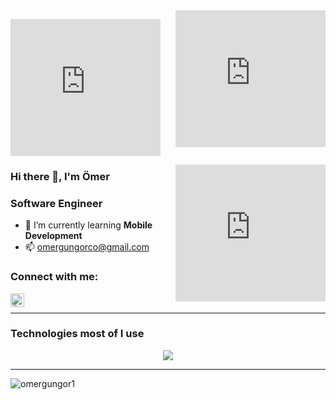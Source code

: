 <iframe align='right' src="https://giphy.com/embed/dgWtLi9PEXrlhxdn9L" width="240" height="219" frameBorder="0" class="giphy-embed" allowFullScreen></iframe><p><a href="https://giphy.com/gifs/cowsandstars-work-computer-laptop-dgWtLi9PEXrlhxdn9L"></a></p>

<iframe src="https://giphy.com/embed/dgWtLi9PEXrlhxdn9L" width="240" height="219" frameBorder="0" class="giphy-embed" allowFullScreen></iframe><p><a href="https://giphy.com/gifs/cowsandstars-work-computer-laptop-dgWtLi9PEXrlhxdn9L"></a></p>

<iframe align='right' src="https://giphy.com/embed/dgWtLi9PEXrlhxdn9L" width="240" height="219" frameBorder="0" class="giphy-embed" allowFullScreen></iframe>

### Hi there 👋, I'm Ömer

### Software Engineer

- 🌱 I’m currently learning **Mobile Development**
- 📫 omergungorco@gmail.com

### Connect with me:

[<img align="left" alt="Ömer Güngör | Linkedin" width="22px" src="https://skillicons.dev/icons?i=linkedin" />](https://www.linkedin.com/in/omer-gungorr/)
<br />

---

### Technologies most of I use

<p align="center">
  <a href="https://skillicons.dev">
    <img src="https://skillicons.dev/icons?i=nodejs,js,mysql,c,html,css,mongodb,github,git,vscode" />
  </a>
</p>

---

<p><img align="left" src="https://github-readme-stats.vercel.app/api/top-langs?username=omergungor1&show_icons=true&locale=en&layout=compact" alt="omergungor1" /></p>

